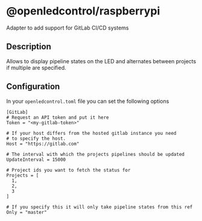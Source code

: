 # @openledcontrol/raspberrypi

Adapter to add support for GitLab CI/CD systems

## Description

Allows to display pipeline states on the LED and alternates between projects if multiple are specified.

## Configuration

In your `openledcontrol.toml` file you can set the following options

```
[GitLab]
# Request an API token and put it here
Token = "<my-gitlab-token>"

# If your host differs from the hosted gitlab instance you need
# to specify the host.
Host = "https://gitlab.com"

# The interval with which the projects pipelines should be updated
UpdateInterval = 15000

# Project ids you want to fetch the status for
Projects = [
  1,
  2,
  3
]

# If you specify this it will only take pipeline states from this ref
Only = "master"
```
